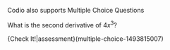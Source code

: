 Codio also supports Multiple Choice Questions

What is the second derivative of $4x^3$?

{Check It!|assessment}(multiple-choice-1493815007)
